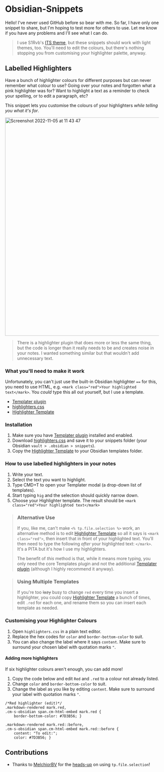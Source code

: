 # Obsidian-Snippets

Hello! I've never used GitHub before so bear with me. So far, I have only one snippet to share, but I'm hoping to test more for others to use. Let me know if you have any problems and I'll see what I can do.

> I use S1Rvb's [ITS theme](https://github.com/SlRvb/Obsidian--ITS-Theme), but these snippets should work with light themes, too. You'll need to edit the colours, but there's nothing stopping you from customising your highlighter palette, anyway.

## Labelled Highlighters

Have a bunch of highlighter colours for different purposes but can never remember what colour to use? Going over your notes and forgotten what a pink highlighter was for? Want to highlight a text as a reminder to check your spelling, or to edit a paragraph, etc?

This snippet lets you customise the colours of your highlighters _while telling you what it's for_. 

<img width="712" alt="Screenshot 2022-11-05 at 11 43 47" src="https://user-images.githubusercontent.com/115729056/200118253-e38c2f4d-2970-4dbb-8d4f-88b1857e29f2.png">

> There is a highlighter plugin that does more or less the same thing, but the code is longer than it really needs to be and creates noise in your notes. I wanted something similar but that wouldn't add unnecessary text.

### What you'll need to make it work

Unfortunately, you can't just use the built-in Obsidian highlighter `==` for this, you need to use HTML, e.g. `<mark class="red">Your highlighted text</mark>`. You _could_ type this all out yourself, but I use a template. 

- [Templater plugin](https://github.com/SilentVoid13/Templater)
- [highlighters.css](https://github.com/soggymuse/Obsidian-Snippets/blob/main/highlighters.css)
- [Highlighter Template](https://github.com/soggymuse/Obsidian-Snippets/blob/main/Highlighter%20Template.md)

### Installation

1. Make sure you have [Templater plugin](https://github.com/SilentVoid13/Templater) installed and enabled.
2. Download [highlighters.css](https://github.com/soggymuse/Obsidian-Snippets/blob/main/highlighters.css) and save it to your snippets folder (your Obsidian `vault > .obsidian > snippets`).
3. Copy the [Highlighter Template](https://github.com/soggymuse/Obsidian-Snippets/blob/main/Highlighter%20Template.md) to your Obsidian templates folder.

### How to use labelled highlighters in your notes

1. Write your text.
2. Select the text you want to highlight.
3. Type CMD+T to open your Templater modal (a drop-down list of templates). 
4. Start typing `hig` and the selection should quickly narrow down.
5. Choose your Highlighter template. The result should be `<mark class="red">Your highlighted text</mark>`

> ### Alternative Use
> If you, like me, can't make `<% tp.file.selection %>` work, an alternative method is to edit [Highlighter Template](https://github.com/soggymuse/Obsidian-Snippets/blob/main/Highlighter%20Template.md) so all it says is `<mark class="red">`, then insert that in front of your highlighted text. You'll then need to type the following _after_ your highlighted text: `</mark>`. It's a PITA but it's how I use my highlighters.
> 
> The benefit of _this_ method is that, while it means more typing, you only need the core Templates plugin and not the additional [Templater plugin](https://github.com/SilentVoid13/Templater) (although I highly recommend it anyway).

> ### Using Multiple Templates
> If you're too ~~lazy~~ busy to change `red` every time you insert a highlighter, you could copy [Highlighter Template](https://github.com/soggymuse/Obsidian-Snippets/blob/main/Highlighter%20Template.md) a bunch of times, edit `.red` for each one, and rename them so you can insert each template as needed.  

### Customising your Highlighter Colours

1. Open `highlighters.css` in a plain text editor.
2. Replace the hex codes for `color` and `border-bottom-color` to suit.
3. You can also change the label where it says `content`. Make sure to surround your chosen label with quotation marks `"`.

#### Adding more highlighters

If six highlighter colours aren't enough, you can add more!

1. Copy the code below and edit `Red` and `.red` to a colour not already listed.
2. Change `color` and `border-bottom-color` to suit.
3. Change the label as you like by editing `content`. Make sure to surround your label with quotation marks `"`.

```
/*Red highlighter (edit)*/
.markdown-rendered mark.red,
.cm-s-obsidian span.cm-html-embed mark.red { 
	border-bottom-color: #7D3B56; }
	
.markdown-rendered mark.red::before,
.cm-s-obsidian span.cm-html-embed mark.red::before {
    content: "To edit:"; 
    color: #7D3B56; }
```

## Contributions

- Thanks to [MelchiorBV](https://discordapp.com/users/810537814693249034) for the [heads-up](https://discord.com/channels/686053708261228577/744933215063638183/1036351441390018601) on using `tp.file.selection`!
